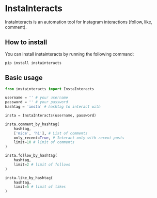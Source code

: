 # InstaInteracts
InstaInteracts is an automation tool for Instagram interactions (follow, like, comment).

## How to install
You can install instainteracts by running the following command:
```
pip install instainteracts
```

## Basic usage
```py
from instainteracts import InstaInteracts

username = '' # your username
password = '' # your password
hashtag = 'insta' # hashtag to interact with

insta = InstaInteracts(username, password)

insta.comment_by_hashtag(
    hashtag,
    ['nice', 'hi'], # List of comments
    only_recent=True, # Interact only with recent posts
    limit=10 # limit of comments
)

insta.follow_by_hashtag(
    hashtag,
    limit=2 # limit of follows
)

insta.like_by_hashtag(
    hashtag,
    limit=5 # limit of likes
)
```